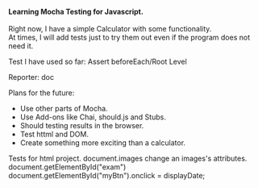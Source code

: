 <b>Learning Mocha Testing for Javascript.</b><br>
<br>
Right now, I have a simple Calculator with some functionality.<br>
At times, I will add tests just to try them out even if the program does not need it.


Test I have used so far:
Assert
beforeEach/Root Level

Reporter:
doc


Plans for the future:
<ul>
<li>Use other parts of Mocha.</li>
<li>Use Add-ons like Chai, should.js and Stubs.</li>
<li>Should testing results in the browser.</li>
<li>Test httml and DOM.</li>
<li>Create something more exciting than a calculator.</li>
</ul>

Tests for html project.
  document.images
  change an images's attributes.
  document.getElementById("exam")
  document.getElementById("myBtn").onclick = displayDate;


